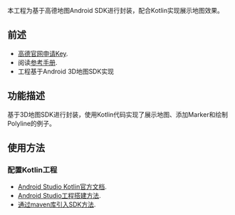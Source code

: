 本工程为基于高德地图Android SDK进行封装，配合Kotlin实现展示地图效果。

## 前述 ##
- [高德官网申请Key](http://lbs.amap.com/dev/#/).
- 阅读[参考手册](http://a.amap.com/lbs/static/unzip/Android_Map_Doc/index.html).
- 工程基于Android 3D地图SDK实现

## 功能描述 ##
基于3D地图SDK进行封装，使用Kotlin代码实现了展示地图、添加Marker和绘制Polyline的例子。

## 使用方法 ##
### 配置Kotlin工程

- [Android Studio Kotlin官方文档](https://developer.android.com/kotlin/get-started).
- [Android Studio工程搭建方法](http://lbs.amap.com/api/android-sdk/guide/creat-project/android-studio-creat-project/#add-jars). 
- [通过maven库引入SDK方法](http://lbs.amap.com/api/android-sdk/guide/create-project/android-studio-create-project#gradle_sdk).


